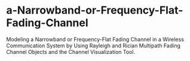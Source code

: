 # a-Narrowband-or-Frequency-Flat-Fading-Channel
Modeling a Narrowband or Frequency-Flat Fading Channel in a Wireless Communication System by Using Rayleigh and Rician Multipath Fading Channel Objects and the Channel Visualization Tool.
